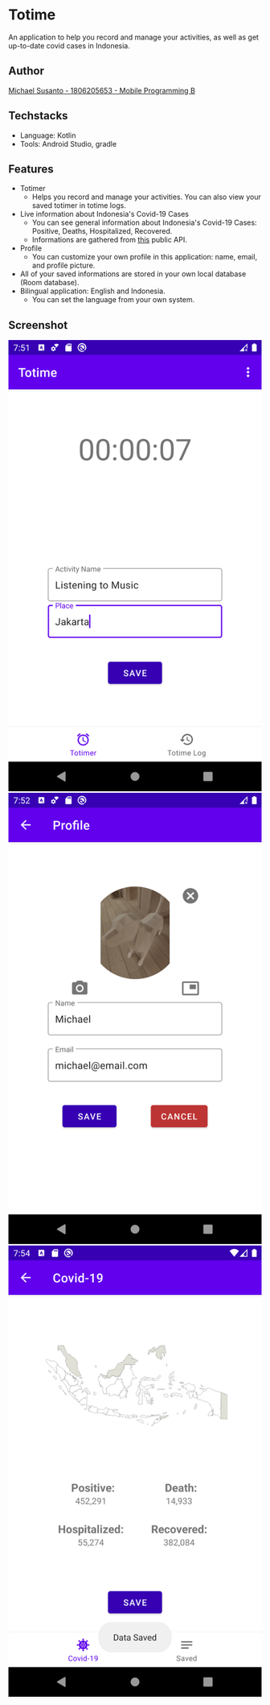 # Totime
An application to help you record and manage your activities, as well as get up-to-date covid cases in Indonesia.

## Author
[Michael Susanto - 1806205653 - Mobile Programming B](https://michaelsto.com)

## Techstacks
* Language: Kotlin
* Tools: Android Studio, gradle

## Features
* Totimer
	* Helps you record and manage your activities. You can also view your saved totimer in totime logs.
* Live information about Indonesia's Covid-19 Cases
	* You can see general information about Indonesia's Covid-19 Cases: Positive, Deaths, Hospitalized, Recovered.
	* Informations are gathered from [this](https://api.kawalcorona.com/indonesia) public API.
* Profile
	* You can customize your own profile in this application: name, email, and profile picture.
* All of your saved informations are stored in your own local database (Room database).
* Bilingual application: English and Indonesia.
	* You can set the language from your own system.

## Screenshot
![<img src="docs/record-activities.png" alt="Record Activities" width="30%" />](docs/record-activities.png)
![<img src="docs/update-profile.png" alt="Update Profile" width="30%" />](docs/update-profile.png)
![<img src="docs/covid19-information.png" alt="Covid-19 Information" width="30%" />](docs/covid19-information.png)